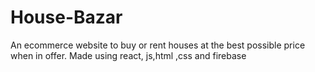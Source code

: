 # House-Bazar
An ecommerce website to buy or rent houses at the best possible price when in offer. Made using react, js,html ,css and firebase
